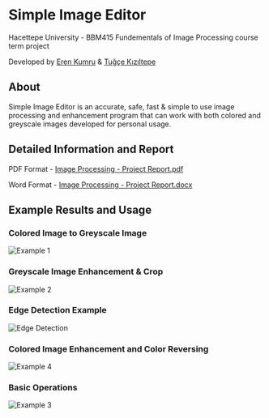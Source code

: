 # Simple Image Editor
Hacettepe University - BBM415 Fundementals of Image Processing course term project

Developed by [Eren Kumru](https://github.com/ErenKumru) & [Tuğçe Kızıltepe](https://github.com/tugcekiziltepe)

## About
Simple Image Editor is an accurate, safe, fast & simple to use image processing and enhancement program that can work with both colored and greyscale images developed for personal usage.

## Detailed Information and Report
PDF Format - [Image Processing - Project Report.pdf](https://github.com/ErenKumru/Simple-Image-Editor/files/8381496/Image.Processing.-.Project.Report.pdf)

Word Format - [Image Processing - Project Report.docx](https://github.com/ErenKumru/Simple-Image-Editor/files/8381497/Image.Processing.-.Project.Report.docx)

## Example Results and Usage
### Colored Image to Greyscale Image
![Example 1](https://user-images.githubusercontent.com/44412775/160859586-52b725ff-91ae-4933-98ba-704c858f01dd.png)

### Greyscale Image Enhancement & Crop
![Example 2](https://user-images.githubusercontent.com/44412775/160859599-bddbb804-371d-4583-82f6-892d5c2d96af.png)

### Edge Detection Example
![Edge Detection](https://user-images.githubusercontent.com/44412775/160862921-2c867f82-92d8-4b47-9bac-2900069544ec.png)

### Colored Image Enhancement and Color Reversing
![Example 4](https://user-images.githubusercontent.com/44412775/160859612-6a923e51-4406-4c13-b686-4dfdfe2e6491.png)

### Basic Operations
![Example 3](https://user-images.githubusercontent.com/44412775/160859604-5acf5d9c-d741-4644-9dc8-169f39c27e52.png)
